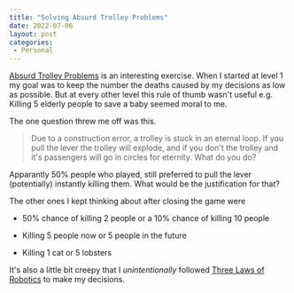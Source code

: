 ```yaml
---
title: "Solving Absurd Trolley Problems"
date: 2022-07-06
layout: post
categories:
 - Personal
---
```



[Absurd Trolley Problems](https://neal.fun/absurd-trolley-problems/) is an interesting exercise. When I started at level 1 my goal was to keep the number the deaths caused by my decisions as low as possible. But at every other level this rule of thumb wasn't useful e.g. Killing 5 elderly people to save a baby seemed moral to me. 

The one question threw me off was this. 
>Due to a construction error, a trolley is stuck in an eternal loop. If you pull the lever the trolley will explode, and if you don't the trolley and it's passengers will go in circles for eternity. What do you do?

Apparantly 50% people who played, still preferred to pull the lever (potentially) instantly killing them. What would be the justification for that? 

The other ones I kept thinking about after closing the game were

- 50% chance of killing 2 people or a 10% chance of killing 10 people

- Killing 5 people now or 5 people in the future

- Killing 1 cat or 5 lobsters


It's also a little bit creepy that I _unintentionally_ followed [Three Laws of Robotics](https://en.wikipedia.org/wiki/Three_Laws_of_Robotics) to make my decisions.   